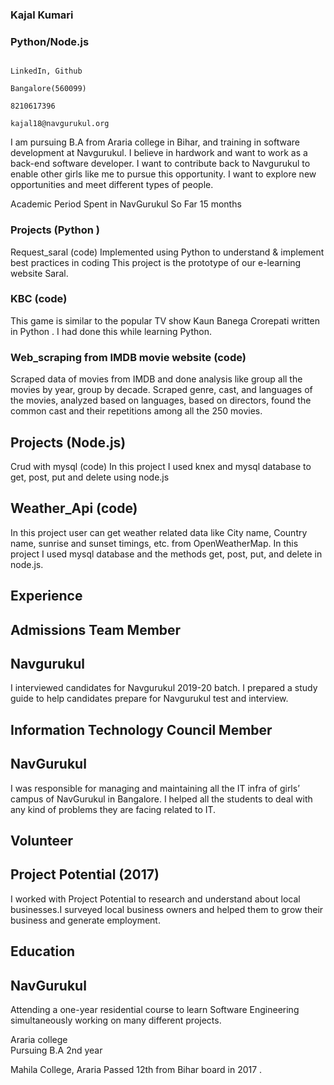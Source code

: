 ### Kajal Kumari
### Python/Node.js
                                                                                                                                                                                                                                                                                                                                                                    LinkedIn, Github
                                                                                                         Bangalore(560099)
                                                                                                         8210617396
                                                                                                       kajal18@navgurukul.org              
                                                                                                                                                                                                                                                          
I am pursuing B.A from Araria college in Bihar, and training in software development at Navgurukul. I believe in hardwork and want to work as a  back-end software developer. I want to contribute back to Navgurukul to enable other girls like me to pursue this opportunity. I want to explore new opportunities and meet different types of people.

Academic Period Spent in NavGurukul So Far                                                                      15  months

### Projects (Python )
Request_saral (code)
Implemented using Python to understand & implement best practices in coding This project is the prototype of our e-learning website Saral.

### KBC (code)
This game is similar to the popular TV show Kaun Banega Crorepati written in Python . I had done this while learning Python.

### Web_scraping from IMDB movie website (code)
Scraped data of movies from IMDB and done analysis like group all the movies by year, group by decade. Scraped genre, cast, and languages of the movies, analyzed based on languages, based on directors, found the common cast and their repetitions among all the 250 movies.

## Projects (Node.js)

Crud with mysql (code)
In this project I used knex and  mysql database to get, post, put and delete using node.js

## Weather_Api (code)
In this project user can get weather related data like City name, Country name, sunrise and sunset timings, etc. from OpenWeatherMap. In this project I used mysql database and the methods get, post, put, and delete in node.js. 


## Experience

## Admissions Team Member
## Navgurukul
I interviewed candidates for Navgurukul  2019-20 batch. I prepared a study guide to help candidates prepare for Navgurukul test and interview.

## Information Technology Council Member
## NavGurukul
I was responsible for managing and maintaining all the IT infra of girls’ campus of NavGurukul in Bangalore. I helped all the students to deal with any kind of problems they are facing related to IT.


## Volunteer
## Project Potential  (2017)
I worked with Project Potential to research and understand about local businesses.I surveyed  local business owners and  helped them to grow their business and generate employment.   


## Education
## NavGurukul 
Attending a one-year residential course to learn Software Engineering simultaneously working on many different projects.

Araria college  
Pursuing B.A 2nd year 

Mahila College, Araria
Passed 12th from Bihar board in 2017 .





